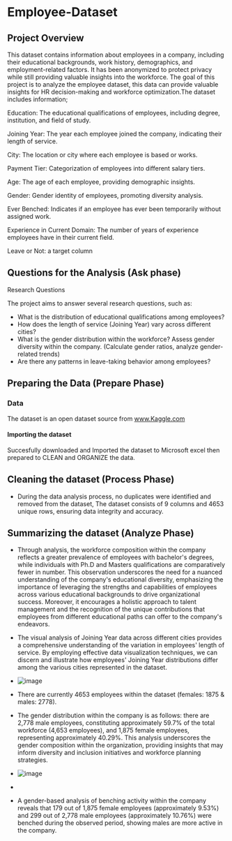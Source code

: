 # Employee-Dataset

## Project Overview
This dataset contains information about employees in a company, including their educational backgrounds, work history, demographics, and employment-related factors. It has been anonymized to protect privacy while still providing valuable insights into the workforce.
The goal of this project is to analyze the employee dataset, this data can provide valuable insights for HR decision-making and workforce optimization.The dataset includes information;


Education: The educational qualifications of employees, including degree, institution, and field of study.

Joining Year: The year each employee joined the company, indicating their length of service.

City: The location or city where each employee is based or works.

Payment Tier: Categorization of employees into different salary tiers.

Age: The age of each employee, providing demographic insights.

Gender: Gender identity of employees, promoting diversity analysis.

Ever Benched: Indicates if an employee has ever been temporarily without assigned work.

Experience in Current Domain: The number of years of experience employees have in their current field.

Leave or Not: a target column

## Questions for the Analysis (Ask phase)
Research Questions

The project aims to answer several research questions, such as:

* What is the distribution of educational qualifications among employees?
* How does the length of service (Joining Year) vary across different cities?
* What is the gender distribution within the workforce? Assess gender diversity within the company. (Calculate gender ratios, analyze gender-related trends)
* Are there any patterns in leave-taking behavior among employees?

## Preparing the Data (Prepare Phase)
### Data
The dataset is an open dataset source from www.Kaggle.com
#### Importing the dataset
Succesfully downloaded and Imported the dataset to Microsoft excel then prepared to CLEAN and ORGANIZE the data.
## Cleaning the dataset (Process Phase)
* During the data analysis process, no duplicates were identified and removed from the dataset, The dataset consists of 9 columns and 4653 unique rows, ensuring data integrity and accuracy.

## Summarizing the dataset (Analyze Phase)
* Through analysis, the workforce composition within the company reflects a greater prevalence of employees with bachelor's degrees, while individuals with Ph.D and Masters qualifications are comparatively fewer in number. This observation underscores the need for a nuanced understanding of the company's educational diversity, emphasizing the importance of leveraging the strengths and capabilities of employees across various educational backgrounds to drive organizational success. Moreover, it encourages a holistic approach to talent management and the recognition of the unique contributions that employees from different educational paths can offer to the company's endeavors.

* The visual analysis of Joining Year data across different cities provides a comprehensive understanding of the variation in employees' length of service. By employing effective data visualization techniques, we can discern and illustrate how employees' Joining Year distributions differ among the various cities represented in the dataset.
* ![image](https://github.com/ReginaldAnthony/Employee-Dataset/assets/135012645/c4970ae2-ceb6-44b3-9a7b-21b898f26b99)




* There are currently 4653 employees within the dataset (females: 1875 & males: 2778).
* The gender distribution within the company is as follows: there are 2,778 male employees, constituting approximately 59.7% of the total workforce (4,653 employees), and 1,875 female employees, representing approximately 40.29%. This analysis underscores the gender composition within the organization, providing insights that may inform diversity and inclusion initiatives and workforce planning strategies.
* ![image](https://github.com/ReginaldAnthony/Employee-Dataset/assets/135012645/6ce68bfd-b3a7-43cd-a652-c1dd27568fac)
*

* A gender-based analysis of benching activity within the company reveals that 179 out of 1,875 female employees (approximately 9.53%) and 299 out of 2,778 male employees (approximately 10.76%) were benched during the observed period, showing males are more active in the company.
  
